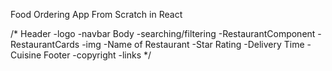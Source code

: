 Food Ordering App From Scratch in React

/*
    Header
      -logo
      -navbar
    Body
      -searching/filtering
      -RestaurantComponent
      -RestaurantCards
        -img
        -Name of Restaurant
        -Star Rating
        -Delivery Time
        -Cuisine
    Footer
      -copyright
      -links
*/